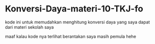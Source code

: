# Konversi-Daya-materi-10-TKJ-fo

kode ini untuk memudahkan menghitung konversi daya yang saya dapat dari materi sekolah saya

maaf kalau kode nya terlihat berantakan saya masih pemula hehe
